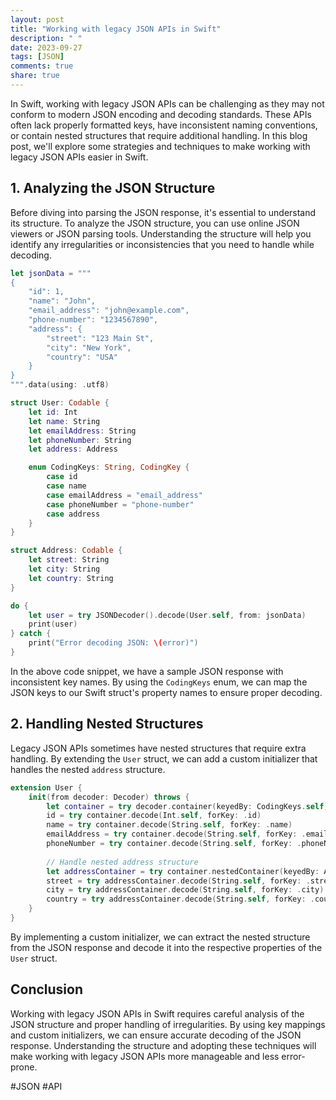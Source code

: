 ```yaml
---
layout: post
title: "Working with legacy JSON APIs in Swift"
description: " "
date: 2023-09-27
tags: [JSON]
comments: true
share: true
---
```


In Swift, working with legacy JSON APIs can be challenging as they may not conform to modern JSON encoding and decoding standards. These APIs often lack properly formatted keys, have inconsistent naming conventions, or contain nested structures that require additional handling. In this blog post, we'll explore some strategies and techniques to make working with legacy JSON APIs easier in Swift.

## 1. Analyzing the JSON Structure

Before diving into parsing the JSON response, it's essential to understand its structure. To analyze the JSON structure, you can use online JSON viewers or JSON parsing tools. Understanding the structure will help you identify any irregularities or inconsistencies that you need to handle while decoding.

```swift
let jsonData = """
{
    "id": 1,
    "name": "John",
    "email_address": "john@example.com",
    "phone-number": "1234567890",
    "address": {
        "street": "123 Main St",
        "city": "New York",
        "country": "USA"
    }
}
""".data(using: .utf8)

struct User: Codable {
    let id: Int
    let name: String
    let emailAddress: String
    let phoneNumber: String
    let address: Address

    enum CodingKeys: String, CodingKey {
        case id
        case name
        case emailAddress = "email_address"
        case phoneNumber = "phone-number"
        case address
    }
}

struct Address: Codable {
    let street: String
    let city: String
    let country: String
}

do {
    let user = try JSONDecoder().decode(User.self, from: jsonData)
    print(user)
} catch {
    print("Error decoding JSON: \(error)")
}
```

In the above code snippet, we have a sample JSON response with inconsistent key names. By using the `CodingKeys` enum, we can map the JSON keys to our Swift struct's property names to ensure proper decoding.

## 2. Handling Nested Structures

Legacy JSON APIs sometimes have nested structures that require extra handling. By extending the `User` struct, we can add a custom initializer that handles the nested `address` structure.

```swift
extension User {
    init(from decoder: Decoder) throws {
        let container = try decoder.container(keyedBy: CodingKeys.self)
        id = try container.decode(Int.self, forKey: .id)
        name = try container.decode(String.self, forKey: .name)
        emailAddress = try container.decode(String.self, forKey: .emailAddress)
        phoneNumber = try container.decode(String.self, forKey: .phoneNumber)
        
        // Handle nested address structure
        let addressContainer = try container.nestedContainer(keyedBy: Address.CodingKeys.self, forKey: .address)
        street = try addressContainer.decode(String.self, forKey: .street)
        city = try addressContainer.decode(String.self, forKey: .city)
        country = try addressContainer.decode(String.self, forKey: .country)
    }
}
```

By implementing a custom initializer, we can extract the nested structure from the JSON response and decode it into the respective properties of the `User` struct.

## Conclusion

Working with legacy JSON APIs in Swift requires careful analysis of the JSON structure and proper handling of irregularities. By using key mappings and custom initializers, we can ensure accurate decoding of the JSON response. Understanding the structure and adopting these techniques will make working with legacy JSON APIs more manageable and less error-prone.

#JSON #API